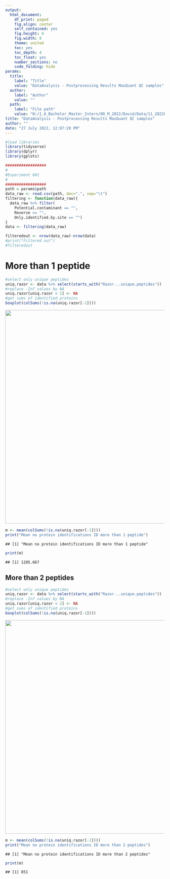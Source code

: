 ```yaml
---
output:
  html_document:
    df_print: paged
    fig.align: center
    self_contained: yes
    fig.height: 4
    fig.width: 8
    theme: united
    toc: yes
    toc_depth: 4
    toc_float: yes
    number_sections: no
    code_folding: hide
params:
  title: 
    label: "Title"
    value: "DataAnalysis - Postprocessing Results MaxQuant QC samples"
  author:
    label: "Author"
    value: ""
  path:
    label: "File path"
    value: "N:/1_A_Bachelor_Master_Intern/00_M_2022/David/Data/11_20220713_TR/mqpar_20220713_QC/proteinGroups.txt"
title: "DataAnalysis - Postprocessing Results MaxQuant QC samples"
author: ""
date: "27 July 2022, 12:07:20 PM"
---
```






```r
#load libraries
library(tidyverse)
library(dplyr)
library(gplots)
```


```r
##################
#
#Experiment 001
#
##################
path = params$path
data_raw <- read.csv(path, dec=".", sep="\t")
filtering <- function(data_raw){
  data_raw %>% filter( 
    Potential.contaminant == "",
    Reverse == "",
    Only.identified.by.site == "")
}
data <- filtering(data_raw) 

filteredout <- nrow(data_raw)-nrow(data)
#print("Filtered out")
#filteredout
```

# More than 1 peptide


```r
#select only unique peptides
uniq.razor <- data %>% select(starts_with("Razor...unique.peptides"))
#replace -Inf values by NA
uniq.razor[uniq.razor < 1] <- NA
#get sums of identified proteins
boxplot(colSums(!is.na(uniq.razor[-1])))
```

<img src="/proj/proteomics/11_20220713_FH/results/results_run1_mqpar_20220713_QC_delete/post-processing-QC_files/figure-html/unnamed-chunk-3-1.png" width="672" />

```r
m <- mean(colSums(!is.na(uniq.razor[-1])))
print("Mean no protein identifications ID more than 1 peptide")
```

```
## [1] "Mean no protein identifications ID more than 1 peptide"
```

```r
print(m)
```

```
## [1] 1285.667
```

## More than 2 peptides 


```r
#select only unique peptides
uniq.razor <- data %>% select(starts_with("Razor...unique.peptides"))
#replace -Inf values by NA
uniq.razor[uniq.razor < 2] <- NA
#get sums of identified proteins
boxplot(colSums(!is.na(uniq.razor[-1])))
```

<img src="/proj/proteomics/11_20220713_FH/results/results_run1_mqpar_20220713_QC_delete/post-processing-QC_files/figure-html/unnamed-chunk-4-1.png" width="672" />

```r
m <- mean(colSums(!is.na(uniq.razor[-1])))
print("Mean no protein identifications ID more than 2 peptides")
```

```
## [1] "Mean no protein identifications ID more than 2 peptides"
```

```r
print(m)
```

```
## [1] 851
```

